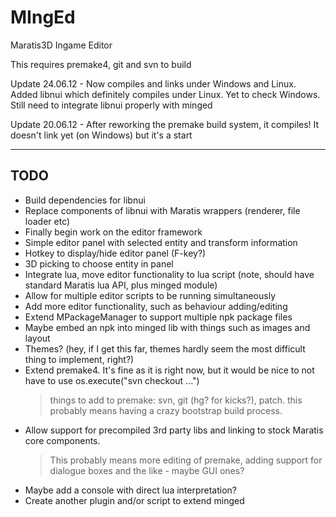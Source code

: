 MIngEd
======

Maratis3D Ingame Editor

This requires premake4, git and svn to build

Update 24.06.12 - Now compiles and links under Windows and Linux. Added libnui which definitely compiles under Linux. Yet to check Windows. Still need to integrate libnui properly with minged

Update 20.06.12 - After reworking the premake build system, it compiles! It doesn't link yet (on Windows) but it's a start

---

TODO
----

- Build dependencies for libnui
- Replace components of libnui with Maratis wrappers (renderer, file loader etc)
- Finally begin work on the editor framework
- Simple editor panel with selected entity and transform information
- Hotkey to display/hide editor panel (F-key?)
- 3D picking to choose entity in panel
- Integrate lua, move editor functionality to lua script (note, should have standard Maratis lua API, plus minged module)
- Allow for multiple editor scripts to be running simultaneously
- Add more editor functionality, such as behaviour adding/editing
- Extend MPackageManager to support multiple npk package files
- Maybe embed an npk into minged lib with things such as images and layout
- Themes? (hey, if I get this far, themes hardly seem the most difficult thing to implement, right?)
- Extend premake4. It's fine as it is right now, but it would be nice to not have to use
        os.execute("svn checkout ...")
    > things to add to premake: svn, git (hg? for kicks?), patch.
    > this probably means having a crazy bootstrap build process.
- Allow support for precompiled 3rd party libs and linking to stock Maratis core components.
    > This probably means more editing of premake, adding support for dialogue boxes and the like - maybe GUI ones?
- Maybe add a console with direct lua interpretation?
- Create another plugin and/or script to extend minged